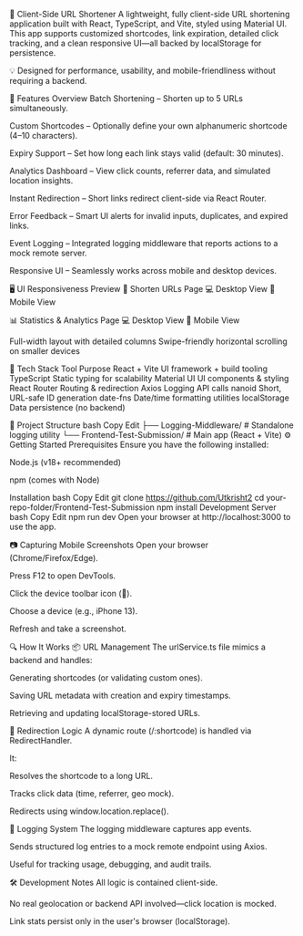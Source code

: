 🔗 Client-Side URL Shortener
A lightweight, fully client-side URL shortening application built with React, TypeScript, and Vite, styled using Material UI. This app supports customized shortcodes, link expiration, detailed click tracking, and a clean responsive UI—all backed by localStorage for persistence.

💡 Designed for performance, usability, and mobile-friendliness without requiring a backend.

🚀 Features Overview
Batch Shortening – Shorten up to 5 URLs simultaneously.

Custom Shortcodes – Optionally define your own alphanumeric shortcode (4–10 characters).

Expiry Support – Set how long each link stays valid (default: 30 minutes).

Analytics Dashboard – View click counts, referrer data, and simulated location insights.

Instant Redirection – Short links redirect client-side via React Router.

Error Feedback – Smart UI alerts for invalid inputs, duplicates, and expired links.

Event Logging – Integrated logging middleware that reports actions to a mock remote server.

Responsive UI – Seamlessly works across mobile and desktop devices.

🖥️ UI Responsiveness Preview
📄 Shorten URLs Page
💻 Desktop View	📱 Mobile View
	

📊 Statistics & Analytics Page
💻 Desktop View	📱 Mobile View
	
Full-width layout with detailed columns	Swipe-friendly horizontal scrolling on smaller devices

🧱 Tech Stack
Tool	Purpose
React + Vite	UI framework + build tooling
TypeScript	Static typing for scalability
Material UI	UI components & styling
React Router	Routing & redirection
Axios	Logging API calls
nanoid	Short, URL-safe ID generation
date-fns	Date/time formatting utilities
localStorage	Data persistence (no backend)

📁 Project Structure
bash
Copy
Edit
├── Logging-Middleware/         # Standalone logging utility
└── Frontend-Test-Submission/   # Main app (React + Vite)
⚙️ Getting Started
Prerequisites
Ensure you have the following installed:

Node.js (v18+ recommended)

npm (comes with Node)

Installation
bash
Copy
Edit
git clone https://github.com/Utkrisht2
cd your-repo-folder/Frontend-Test-Submission
npm install
Development Server
bash
Copy
Edit
npm run dev
Open your browser at http://localhost:3000 to use the app.

📷 Capturing Mobile Screenshots
Open your browser (Chrome/Firefox/Edge).

Press F12 to open DevTools.

Click the device toolbar icon (📱).

Choose a device (e.g., iPhone 13).

Refresh and take a screenshot.

🔍 How It Works
📦 URL Management
The urlService.ts file mimics a backend and handles:

Generating shortcodes (or validating custom ones).

Saving URL metadata with creation and expiry timestamps.

Retrieving and updating localStorage-stored URLs.

🔁 Redirection Logic
A dynamic route (/:shortcode) is handled via RedirectHandler.

It:

Resolves the shortcode to a long URL.

Tracks click data (time, referrer, geo mock).

Redirects using window.location.replace().

🧾 Logging System
The logging middleware captures app events.

Sends structured log entries to a mock remote endpoint using Axios.

Useful for tracking usage, debugging, and audit trails.

🛠️ Development Notes
All logic is contained client-side.

No real geolocation or backend API involved—click location is mocked.

Link stats persist only in the user's browser (localStorage).